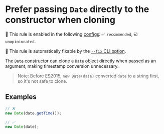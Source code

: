 # Prefer passing `Date` directly to the constructor when cloning

💼 This rule is enabled in the following [configs](https://github.com/sindresorhus/eslint-plugin-unicorn#recommended-config): ✅ `recommended`, ☑️ `unopinionated`.

🔧 This rule is automatically fixable by the [`--fix` CLI option](https://eslint.org/docs/latest/user-guide/command-line-interface#--fix).

<!-- end auto-generated rule header -->
<!-- Do not manually modify this header. Run: `npm run fix:eslint-docs` -->

The [`Date` constructor](https://developer.mozilla.org/en-US/docs/Web/JavaScript/Reference/Global_Objects/Date/Date) can clone a `⁠Date` object directly when passed as an argument, making timestamp conversion unnecessary.

> Note: Before ES2015, `new Date(date)` converted `date` to a string first, so it's not safe to clone.

## Examples

```js
// ❌
new Date(date.getTime());

// ✅
new Date(date);
```
